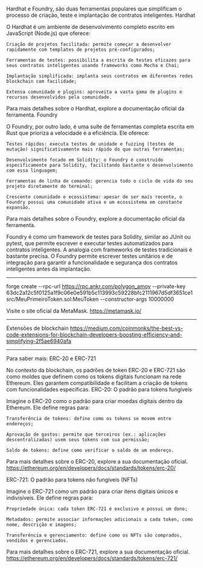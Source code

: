 Hardhat e Foundry, são duas ferramentas populares que simplificam o processo de criação, teste e implantação de contratos inteligentes.
Hardhat

O Hardhat é um ambiente de desenvolvimento completo escrito em JavaScript (Node.js) que oferece:

    Criação de projetos facilitada: permite começar a desenvolver rapidamente com templates de projetos pré-configurados;

    Ferramentas de testes: possibilita a escrita de testes eficazes para seus contratos inteligentes usando frameworks como Mocha e Chai;

    Implantação simplificada: implanta seus contratos em diferentes redes blockchain com facilidade;

    Extensa comunidade e plugins: aproveita a vasta gama de plugins e recursos desenvolvidos pela comunidade.

Para mais detalhes sobre o Hardhat, explore a documentação oficial da ferramenta.
Foundry

O Foundry, por outro lado, é uma suíte de ferramentas completa escrita em Rust que prioriza a velocidade e a eficiência. Ele oferece:

    Testes rápidos: executa testes de unidade e fuzzing (testes de mutação) significativamente mais rápido do que outras ferramentas;

    Desenvolvimento focado em Solidity: o Foundry é construído especificamente para Solidity, facilitando bastante o desenvolvimento com essa linguagem;

    Ferramentas de linha de comando: gerencia todo o ciclo de vida do seu projeto diretamente do terminal;

    Crescente comunidade e ecossistema: apesar de ser mais recente, o Foundry possui uma comunidade ativa e um ecossistema em constante expansão.

Para mais detalhes sobre o Foundry, explore a documentação oficial da ferramenta.


Foundry é como um framework de testes para Solidity, similar ao JUnit ou pytest, que permite escrever e executar testes automatizados para contratos inteligentes.
A analogia com frameworks de testes tradicionais é bastante precisa. O Foundry permite escrever testes unitários e de integração para garantir a funcionalidade e segurança dos contratos inteligentes antes da implantação.


------------------------------------------


forge create --rpc-url https://rpc.ankr.com/polygon_amoy --private-key 63dc2a12c5f0125a1f9c06e0e591b5c113993c59228bfc2111967d5df3651ce1 src/MeuPrimeiroToken.sol:MeuToken --constructor-args 10000000

Visite o site oficial da MetaMask.
https://metamask.io/



------------------------------------------------
Extensões de blockchain
https://medium.com/coinmonks/the-best-vs-code-extensions-for-blockchain-developers-boosting-efficiency-and-simplifying-2f5ae6940afa



----------------------------------------------------------------------------
Para saber mais: ERC-20 e ERC-721

No contexto da blockchain, os padrões de token ERC-20 e ERC-721 são como moldes que definem como os tokens digitais funcionam na rede Ethereum. Eles garantem compatibilidade e facilitam a criação de tokens com funcionalidades específicas.
ERC-20: O padrão para tokens fungíveis

Imagine o ERC-20 como o padrão para criar moedas digitais dentro da Ethereum. Ele define regras para:

    Transferência de tokens: define como os tokens se movem entre endereços;

    Aprovação de gastos: permite que terceiros (ex.: aplicações descentralizadas) usem seus tokens com sua permissão;

    Saldo de tokens: define como verificar o saldo de um endereço.

Para mais detalhes sobre o ERC-20, explore a sua documentação oficial.
https://ethereum.org/en/developers/docs/standards/tokens/erc-20/

ERC-721: O padrão para tokens não fungíveis (NFTs)

Imagine o ERC-721 como um padrão para criar itens digitais únicos e indivisíveis. Ele define regras para:

    Propriedade única: cada token ERC-721 é exclusivo e possui um dono;

    Metadados: permite associar informações adicionais a cada token, como nome, descrição e imagens;

    Transferência e gerenciamento: define como os NFTs são comprados, vendidos e gerenciados.

Para mais detalhes sobre o ERC-721, explore a sua documentação oficial.
https://ethereum.org/en/developers/docs/standards/tokens/erc-721/


